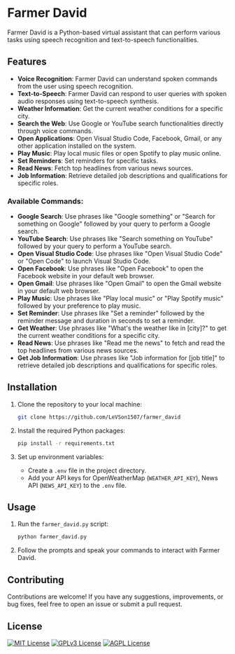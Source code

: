 # Farmer David

Farmer David is a Python-based virtual assistant that can perform various tasks using speech recognition and text-to-speech functionalities.

## Features

-  **Voice Recognition**: Farmer David can understand spoken commands from the user using speech recognition.
-  **Text-to-Speech**: Farmer David can respond to user queries with spoken audio responses using text-to-speech synthesis.
-  **Weather Information**: Get the current weather conditions for a specific city.
-  **Search the Web**: Use Google or YouTube search functionalities directly through voice commands.
-  **Open Applications**: Open Visual Studio Code, Facebook, Gmail, or any other application installed on the system.
-  **Play Music**: Play local music files or open Spotify to play music online.
-  **Set Reminders**: Set reminders for specific tasks.
-  **Read News**: Fetch top headlines from various news sources.
-  **Job Information**: Retrieve detailed job descriptions and qualifications for specific roles.

### Available Commands:

-  **Google Search**: Use phrases like "Google something" or "Search for something on Google" followed by your query to perform a Google search.
-  **YouTube Search**: Use phrases like "Search something on YouTube" followed by your query to perform a YouTube search.
-  **Open Visual Studio Code**: Use phrases like "Open Visual Studio Code" or "Open Code" to launch Visual Studio Code.
-  **Open Facebook**: Use phrases like "Open Facebook" to open the Facebook website in your default web browser.
-  **Open Gmail**: Use phrases like "Open Gmail" to open the Gmail website in your default web browser.
-  **Play Music**: Use phrases like "Play local music" or "Play Spotify music" followed by your preference to play music.
-  **Set Reminder**: Use phrases like "Set a reminder" followed by the reminder message and duration in seconds to set a reminder.
-  **Get Weather**: Use phrases like "What's the weather like in [city]?" to get the current weather conditions for a specific city.
-  **Read News**: Use phrases like "Read me the news" to fetch and read the top headlines from various news sources.
-  **Get Job Information**: Use phrases like "Job information for [job title]" to retrieve detailed job descriptions and qualifications for specific roles.

## Installation

1. Clone the repository to your local machine:

   ```bash
   git clone https://github.com/LeVSon1507/farmer_david
   ```

2. Install the required Python packages:

   ```bash
   pip install -r requirements.txt
   ```

3. Set up environment variables:

   -  Create a `.env` file in the project directory.
   -  Add your API keys for OpenWeatherMap (`WEATHER_API_KEY`), News API (`NEWS_API_KEY`) to the `.env` file.

## Usage

1. Run the `farmer_david.py` script:

   ```bash
   python farmer_david.py
   ```

2. Follow the prompts and speak your commands to interact with Farmer David.

## Contributing

Contributions are welcome! If you have any suggestions, improvements, or bug fixes, feel free to open an issue or submit a pull request.

## License

[![MIT License](https://img.shields.io/badge/License-MIT-green.svg)](https://choosealicense.com/licenses/mit/)
[![GPLv3 License](https://img.shields.io/badge/License-GPL%20v3-yellow.svg)](https://opensource.org/licenses/)
[![AGPL License](https://img.shields.io/badge/license-AGPL-blue.svg)](http://www.gnu.org/licenses/agpl-3.0)
